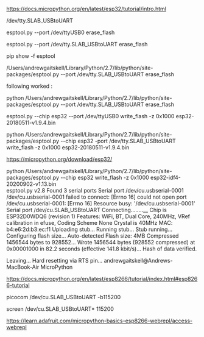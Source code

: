 https://docs.micropython.org/en/latest/esp32/tutorial/intro.html


/dev/tty.SLAB_USBtoUART


esptool.py --port /dev/ttyUSB0 erase_flash

esptool.py --port /dev/tty.SLAB_USBtoUART erase_flash

pip show -f esptool


/Users/andrewgaitskell/Library/Python/2.7/lib/python/site-packages/esptool.py --port /dev/tty.SLAB_USBtoUART erase_flash

following worked :

python /Users/andrewgaitskell/Library/Python/2.7/lib/python/site-packages/esptool.py --port /dev/tty.SLAB_USBtoUART erase_flash


esptool.py --chip esp32 --port /dev/ttyUSB0 write_flash -z 0x1000 esp32-20180511-v1.9.4.bin


python /Users/andrewgaitskell/Library/Python/2.7/lib/python/site-packages/esptool.py --chip esp32 -port /dev/tty.SLAB_USBtoUART write_flash -z 0x1000 esp32-20180511-v1.9.4.bin

https://micropython.org/download/esp32/

python /Users/andrewgaitskell/Library/Python/2.7/lib/python/site-packages/esptool.py --chip esp32 write_flash -z 0x1000 esp32-idf4-20200902-v1.13.bin                          
esptool.py v2.8
Found 3 serial ports
Serial port /dev/cu.usbserial-0001
/dev/cu.usbserial-0001 failed to connect: [Errno 16] could not open port /dev/cu.usbserial-0001: [Errno 16] Resource busy: '/dev/cu.usbserial-0001'
Serial port /dev/cu.SLAB_USBtoUART
Connecting........__
Chip is ESP32D0WDQ6 (revision 1)
Features: WiFi, BT, Dual Core, 240MHz, VRef calibration in efuse, Coding Scheme None
Crystal is 40MHz
MAC: b4:e6:2d:b3:ec:f1
Uploading stub...
Running stub...
Stub running...
Configuring flash size...
Auto-detected Flash size: 4MB
Compressed 1456544 bytes to 928552...
Wrote 1456544 bytes (928552 compressed) at 0x00001000 in 82.2 seconds (effective 141.8 kbit/s)...
Hash of data verified.

Leaving...
Hard resetting via RTS pin...
andrewgaitskell@Andrews-MacBook-Air MicroPython 


https://docs.micropython.org/en/latest/esp8266/tutorial/index.html#esp8266-tutorial

picocom /dev/cu.SLAB_USBtoUART -b115200

screen /dev/cu.SLAB_USBtoUART* 115200

https://learn.adafruit.com/micropython-basics-esp8266-webrepl/access-webrepl

